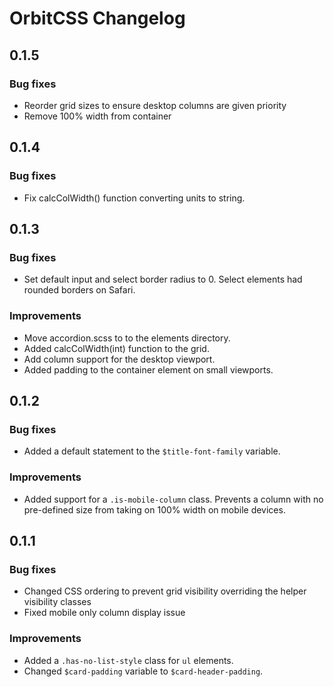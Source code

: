 # OrbitCSS Changelog

## 0.1.5

### Bug fixes

* Reorder grid sizes to ensure desktop columns are given priority
* Remove 100% width from container

## 0.1.4

### Bug fixes

* Fix calcColWidth() function converting units to string.

## 0.1.3

### Bug fixes

* Set default input and select border radius to 0. Select elements had rounded borders on Safari.

### Improvements

* Move accordion.scss to to the elements directory.
* Added calcColWidth(int) function to the grid.
* Add column support for the desktop viewport.
* Added padding to the container element on small viewports.


## 0.1.2

### Bug fixes

* Added a default statement to the `$title-font-family` variable.

### Improvements

* Added support for a `.is-mobile-column` class. Prevents a column with no pre-defined size from taking on 100% width on mobile devices.

## 0.1.1

### Bug fixes

* Changed CSS ordering to prevent grid visibility overriding the helper visibility classes
* Fixed mobile only column display issue

### Improvements

* Added a `.has-no-list-style` class for `ul` elements.
* Changed `$card-padding` variable to `$card-header-padding`.
